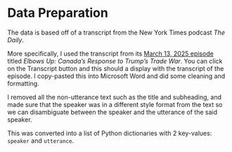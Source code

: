 # Data Preparation

The data is based off of a transcript from the New York Times podcast *The Daily*. 

More specifically, I used the transcript from its [March 13, 2025 episode](https://www.nytimes.com/2025/03/13/podcasts/the-daily/canada-trade-war-trump.html) titled *Elbows Up: Canada’s Response to Trump’s Trade War*. You can click on the Transcript button and this should a display with the transcript of the episode. I copy-pasted this into Microsoft Word and did some cleaning and formatting.

I removed all the non-utterance text such as the title and subheading, and made sure that the speaker was in a different style format from the text so we can disambiguate between the speaker and the utterance of the said speaker.

This was converted into a list of Python dictionaries with 2 key-values: `speaker` and `utterance`.